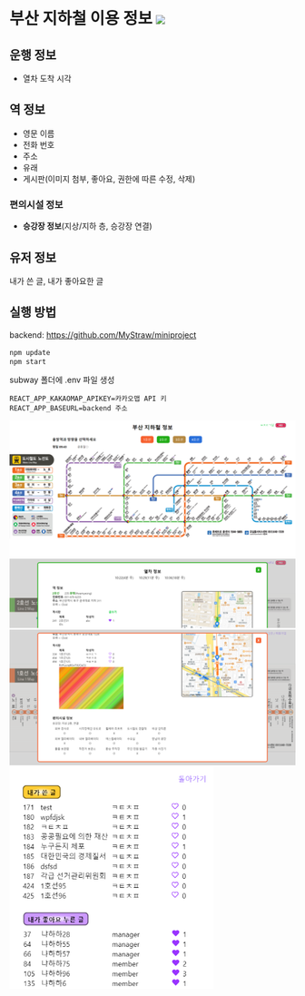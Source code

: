 # 부산 지하철 이용 정보 <img src="https://img.shields.io/badge/React-61DAFB?style=flat&logo=React&logoColor=black" />
## 운행 정보
- 열차 도착 시각
## 역 정보
- 영문 이름
- 전화 번호
- 주소
- 유래
- 게시판(이미지 첨부, 좋아요, 권한에 따른 수정, 삭제)
### 편의시설 정보
- <strong>승강장 정보</strong>(지상/지하 층, 승강장 연결)
## 유저 정보
내가 쓴 글, 내가 좋아요한 글
## 실행 방법
backend: https://github.com/MyStraw/miniproject  
~~~
npm update
npm start
~~~
subway 폴더에 .env 파일 생성
~~~
REACT_APP_KAKAOMAP_APIKEY=카카오맵 API 키
REACT_APP_BASEURL=backend 주소
~~~

<img src='img/main.png'>
<img src='img/info1.png'>
<img src='img/info2.png'>
<img src='img/user.png' style='width: 360px;'>

